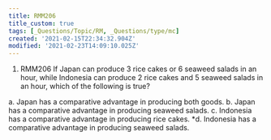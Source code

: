 ```yaml
---
title: RMM206
title_custom: true
tags: [_Questions/Topic/RM, _Questions/type/mc]
created: '2021-02-15T22:34:32.904Z'
modified: '2021-02-23T14:09:10.025Z'
---
```


1. RMM206 If Japan can produce 3 rice cakes or 6 seaweed salads in an hour, while Indonesia can produce 2 rice cakes and 5 seaweed salads in an hour, which of the following is true?

a. Japan has a comparative advantage in producing both goods.
b. Japan has a comparative advantage in producing seaweed salads.
c. Indonesia has a comparative advantage in producing rice cakes.
*d. Indonesia has a comparative advantage in producing seaweed salads.
